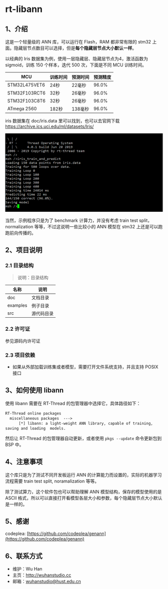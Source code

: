 # rt-libann

## 1、介绍

这是一个轻量级的 ANN 库，可以运行在 Flash，RAM 都非常有限的 stm32 上面。隐藏层节点数目可以选择，但是**每个隐藏层节点大小默认一样**。

以经典的 Iris 数据集为例，使用一层隐藏层、隐藏层节点为4，激活函数为 sigmoid，训练 150 个样本，迭代 500 次，下面是不同 MCU 训练时间。

| MCU           | 训练时间 | 预测时间 | 预测精度 |
| ------------- | -------- | -------- | -------- |
| STM32L475VET6 | 24秒     | 22毫秒   | 96.0%    |
| STM32F103RCT6 | 32秒     | 26毫秒   | 96.0%    |
| STM32F103C8T6 | 32秒     | 26毫秒   | 96.0%    |
| ATmega 2560   | 182秒    | 138毫秒  | 96.0%    |

iris 数据集在 doc/iris.data 里可以找到，也可以去官网下载 https://archive.ics.uci.edu/ml/datasets/Iris/

![](doc/iris_train_and_predict.png)

当然，示例程序只是为了 benchmark 计算力，并没有考虑 train test split，normalization 等等，不过这说明一些比较小的 ANN 模型在 stm32 上还是可以跑跑前向传播的。 



## 2、项目说明

### 2.1 目录结构

> 说明：目录结构

| 名称     | 说明       |
| -------- | ---------- |
| doc     | 文档目录   |
| examples | 例子目录   |
| src      | 源代码目录 |

### 2.2 许可证

参见源码内许可证

### 2.3 项目依赖

- 如果从外部加载训练集或者模型，需要打开文件系统支持，并且支持 POSIX 接口

## 3、如何使用 libann

使用 libann 需要在 RT-Thread 的包管理器中选择它，具体路径如下：

```
RT-Thread online packages
  miscellaneous packages  --->
      [*] libann: a light-weight ANN library, capable of training, saving and loading  models.
```

然后让 RT-Thread 的包管理器自动更新，或者使用 `pkgs --update` 命令更新包到 BSP 中。

## 4、注意事项

这个库只是为了测试不同开发板运行 ANN 的计算能力而设置的，实际的机器学习流程需要 train test split, noramalization 等等。

除了测试算力，这个软件包也可以帮助理解 ANN 模型结构，保存的模型使用的是 ASCII 格式，所以可以直接打开看模型各层大小和参数，每个隐藏层节点大小默认是一样的。

## 5、感谢

codeplea: [https://github.com/codeplea/genann](https://github.com/codeplea/genann)

## 6、联系方式

- 维护：Wu Han
- 主页：http://wuhanstudio.cc
- 邮箱：wuhanstudio@hust.edu.cn